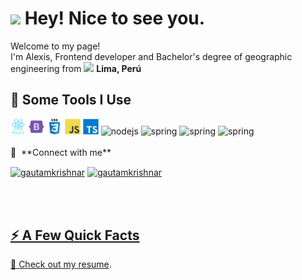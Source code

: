 <h1><img src="https://emojis.slackmojis.com/emojis/images/1531849430/4246/blob-sunglasses.gif?1531849430" width="30"/> Hey! Nice to see you.</h1>
<p>Welcome to my page! </br> I'm Alexis, Frontend developer and  Bachelor's degree of geographic engineering from <img src="https://cdn-icons-png.flaticon.com/512/197/197563.png" width="13"/> <b>Lima, Perú</b></p>
<h2>🚀 Some Tools I Use</h2>
<div display='flex'>
  <img src="https://raw.githubusercontent.com/devicons/devicon/master/icons/react/react-original-wordmark.svg" alt="react" width="25" height="25" />
  <img src="https://raw.githubusercontent.com/devicons/devicon/master/icons/bootstrap/bootstrap-plain.svg" alt="bootstrap" width="25" height="25" />
  <img src="https://raw.githubusercontent.com/devicons/devicon/master/icons/css3/css3-original-wordmark.svg" alt="css3" width="25" height="25" />
  <img src="https://raw.githubusercontent.com/devicons/devicon/master/icons/javascript/javascript-original.svg" alt="javascript" width="25" height="25" />
  <img src="https://raw.githubusercontent.com/devicons/devicon/master/icons/typescript/typescript-original.svg" alt="typescript" width="25" height="25" />
  <img src="https://icongr.am/devicon/nodejs-original.svg?size=128&color=currentColor" alt="nodejs" width="25" height="25" />
  <img src="https://icongr.am/devicon/html5-original.svg?size=128&color=currentColor" alt="spring" width="25" height="25" />
  <img src="https://icongr.am/devicon/git-original.svg?size=128&color=currentColor" alt="spring" width="25" height="25" />
  <img src="https://icongr.am/devicon/less-plain-wordmark.svg?size=128&color=currentColor" alt="spring" width="25" height="25" />
</div>
<br/>
<div>
  🔗 &nbsp;**Connect with me**
  <p align="left">
  <a href="https://twitter.com/AlexisC47558826?t=lnR_OzuEApBldS9PuvM--g&s=09" target="blank"><img align="center" src="https://raw.githubusercontent.com/rahuldkjain/github-profile-readme-generator/master/src/images/icons/Social/twitter.svg" alt="gautamkrishnar" height="30" width="40" /></a>
  <a href="https://www.linkedin.com/in/alexiscampomanes/" target="blank"><img align="center" src="https://raw.githubusercontent.com/rahuldkjain/github-profile-readme-generator/master/src/images/icons/Social/linked-in-alt.svg" alt="gautamkrishnar" height="30" width="40" />
</div>  
<br><br>
  <h2>⚡️ A Few Quick Facts</h2>
    <p>📙 Check out my <a href="">resume</a>.</p>
  
    

